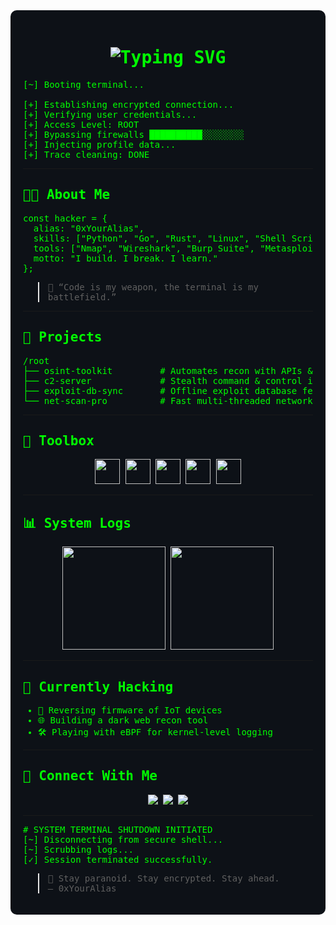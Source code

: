<!-- HACKER STYLE GITHUB PROFILE README with dark mode -->

<div style="background-color:#0d1117; padding:20px; border-radius:10px; color:#00ff00; font-family:monospace;">

<h1 align="center">
  <img src="https://readme-typing-svg.demolab.com?font=Fira+Code&size=24&duration=4000&pause=1000&color=00FF00&center=true&vCenter=true&width=435&lines=Initializing+Hacknet...;Access+Granted+%F0%9F%92%BB;Welcome+to+my+Repo+Terminal" alt="Typing SVG" />
</h1>

<pre>
[~] Booting terminal...

[+] Establishing encrypted connection...
[+] Verifying user credentials...
[+] Access Level: ROOT
[+] Bypassing firewalls ██████████░░░░░░░░
[+] Injecting profile data...
[+] Trace cleaning: DONE
</pre>

---

## 👨‍💻 About Me

<pre>
const hacker = {
  alias: "0xYourAlias",
  skills: ["Python", "Go", "Rust", "Linux", "Shell Scripting", "Reverse Engineering"],
  tools: ["Nmap", "Wireshark", "Burp Suite", "Metasploit", "Ghidra", "IDA Pro"],
  motto: "I build. I break. I learn."
};
</pre>

> 🧠 “Code is my weapon, the terminal is my battlefield.”

---

## 📂 Projects

<pre>
/root
├── osint-toolkit         # Automates recon with APIs & scraping
├── c2-server             # Stealth command & control in Go
├── exploit-db-sync       # Offline exploit database fetcher
└── net-scan-pro          # Fast multi-threaded network scanner
</pre>

---

## 🧰 Toolbox

<p align="center">
  <img src="https://cdn.jsdelivr.net/gh/devicons/devicon/icons/linux/linux-original.svg" width="40"/>
  <img src="https://cdn.jsdelivr.net/gh/devicons/devicon/icons/python/python-original.svg" width="40"/>
  <img src="https://cdn.jsdelivr.net/gh/devicons/devicon/icons/go/go-original.svg" width="40"/>
  <img src="https://cdn.jsdelivr.net/gh/devicons/devicon/icons/bash/bash-original.svg" width="40"/>
  <img src="https://cdn.jsdelivr.net/gh/devicons/devicon/icons/vscode/vscode-original.svg" width="40"/>
</p>

---

## 📊 System Logs

<p align="center">
  <img src="https://github-readme-stats.vercel.app/api?username=yourusername&show_icons=true&theme=tokyonight&hide_border=true&count_private=true" height="165">
  <img src="https://github-readme-stats.vercel.app/api/top-langs/?username=yourusername&layout=compact&theme=tokyonight&hide_border=true" height="165">
</p>

---

## 🔭 Currently Hacking

- 🧠 Reversing firmware of IoT devices  
- 🌐 Building a dark web recon tool  
- 🛠️ Playing with eBPF for kernel-level logging  

---

## 👣 Connect With Me

<p align="center">
  <a href="https://twitter.com/yourhandle"><img src="https://img.shields.io/badge/Twitter-%231DA1F2.svg?style=for-the-badge&logo=twitter&logoColor=white"/></a>
  <a href="https://linkedin.com/in/yourhandle"><img src="https://img.shields.io/badge/LinkedIn-%230077B5.svg?style=for-the-badge&logo=linkedin&logoColor=white"/></a>
  <a href="https://yourwebsite.com"><img src="https://img.shields.io/badge/Portfolio-0xYourAlias-green?style=for-the-badge&logo=github"/></a>
</p>

---

<pre>
# SYSTEM TERMINAL SHUTDOWN INITIATED
[~] Disconnecting from secure shell...
[~] Scrubbing logs...
[✓] Session terminated successfully.
</pre>

> 👾 Stay paranoid. Stay encrypted. Stay ahead.  
> — 0xYourAlias

</div>
